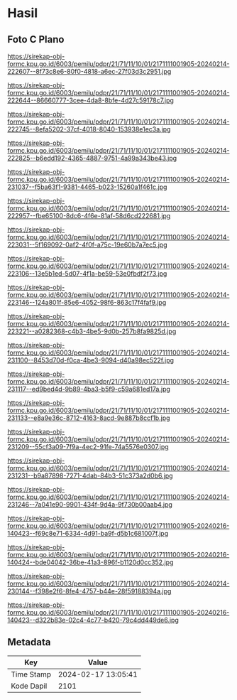 # Hasil

## Foto C Plano

https://sirekap-obj-formc.kpu.go.id/6003/pemilu/pdpr/21/71/11/10/01/2171111001905-20240214-222607--8f73c8e6-80f0-4818-a6ec-27f03d3c2951.jpg

https://sirekap-obj-formc.kpu.go.id/6003/pemilu/pdpr/21/71/11/10/01/2171111001905-20240214-222644--86660777-3cee-4da8-8bfe-4d27c59178c7.jpg

https://sirekap-obj-formc.kpu.go.id/6003/pemilu/pdpr/21/71/11/10/01/2171111001905-20240214-222745--8efa5202-37cf-4018-8040-153938e1ec3a.jpg

https://sirekap-obj-formc.kpu.go.id/6003/pemilu/pdpr/21/71/11/10/01/2171111001905-20240214-222825--b6edd192-4365-4887-9751-4a99a343be43.jpg

https://sirekap-obj-formc.kpu.go.id/6003/pemilu/pdpr/21/71/11/10/01/2171111001905-20240214-231037--f5ba63f1-9381-4465-b023-15260a1f461c.jpg

https://sirekap-obj-formc.kpu.go.id/6003/pemilu/pdpr/21/71/11/10/01/2171111001905-20240214-222957--fbe65100-8dc6-4f6e-81af-58d6cd222681.jpg

https://sirekap-obj-formc.kpu.go.id/6003/pemilu/pdpr/21/71/11/10/01/2171111001905-20240214-223031--5f169092-0af2-4f0f-a75c-19e60b7a7ec5.jpg

https://sirekap-obj-formc.kpu.go.id/6003/pemilu/pdpr/21/71/11/10/01/2171111001905-20240214-223106--13e5b1ed-5d07-4f1a-be59-53e0fbdf2f73.jpg

https://sirekap-obj-formc.kpu.go.id/6003/pemilu/pdpr/21/71/11/10/01/2171111001905-20240214-223146--124a801f-85e6-4052-98f6-863c17f4faf9.jpg

https://sirekap-obj-formc.kpu.go.id/6003/pemilu/pdpr/21/71/11/10/01/2171111001905-20240214-223221--a0282368-c4b3-4be5-9d0b-257b8fa9825d.jpg

https://sirekap-obj-formc.kpu.go.id/6003/pemilu/pdpr/21/71/11/10/01/2171111001905-20240214-231100--8453d70d-f0ca-4be3-9094-d40a98ec522f.jpg

https://sirekap-obj-formc.kpu.go.id/6003/pemilu/pdpr/21/71/11/10/01/2171111001905-20240214-231117--ed9bed4d-9b89-4ba3-b5f9-c59a681ed17a.jpg

https://sirekap-obj-formc.kpu.go.id/6003/pemilu/pdpr/21/71/11/10/01/2171111001905-20240214-231133--e8a9e36c-8712-4163-8acd-9e887b8ccf1b.jpg

https://sirekap-obj-formc.kpu.go.id/6003/pemilu/pdpr/21/71/11/10/01/2171111001905-20240214-231209--55cf3a09-7f9a-4ec2-91fe-74a5576e0307.jpg

https://sirekap-obj-formc.kpu.go.id/6003/pemilu/pdpr/21/71/11/10/01/2171111001905-20240214-231231--b9a87898-7271-4dab-84b3-51c373a2d0b6.jpg

https://sirekap-obj-formc.kpu.go.id/6003/pemilu/pdpr/21/71/11/10/01/2171111001905-20240214-231246--7a041e90-9901-434f-9d4a-9f730b00aab4.jpg

https://sirekap-obj-formc.kpu.go.id/6003/pemilu/pdpr/21/71/11/10/01/2171111001905-20240216-140423--f69c8e71-6334-4d91-ba9f-d5b1c681007f.jpg

https://sirekap-obj-formc.kpu.go.id/6003/pemilu/pdpr/21/71/11/10/01/2171111001905-20240216-140424--bde04042-36be-41a3-896f-b1120d0cc352.jpg

https://sirekap-obj-formc.kpu.go.id/6003/pemilu/pdpr/21/71/11/10/01/2171111001905-20240214-230144--f398e2f6-8fe4-4757-b44e-28f59188394a.jpg

https://sirekap-obj-formc.kpu.go.id/6003/pemilu/pdpr/21/71/11/10/01/2171111001905-20240216-140423--d322b83e-02c4-4c77-b420-79c4dd449de6.jpg


## Metadata

| Key        | Value               |
| ---------- | ------------------- |
| Time Stamp | 2024-02-17 13:05:41 |
| Kode Dapil | 2101                |



